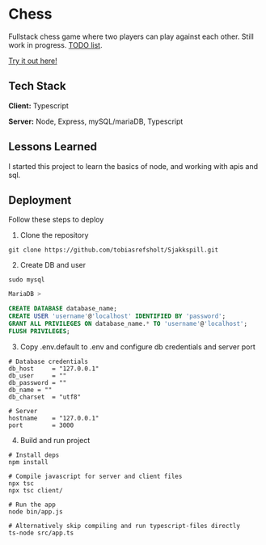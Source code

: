 
# Chess

Fullstack chess game where two players can play against each other. Still work in progress. [TODO list](https://github.com/tobiasrefsholt/Sjakkspill/blob/main/TODO.md).

[Try it out here!](https://spaghettigames.no/)
## Tech Stack

**Client:** Typescript

**Server:** Node, Express, mySQL/mariaDB, Typescript


## Lessons Learned

I started this project to learn the basics of node, and working with apis and sql.
## Deployment

Follow these steps to deploy

1. Clone the repository
```
git clone https://github.com/tobiasrefsholt/Sjakkspill.git
```
2. Create DB and user
```
sudo mysql
```
```sql
MariaDB >

CREATE DATABASE database_name;
CREATE USER 'username'@'localhost' IDENTIFIED BY 'password';
GRANT ALL PRIVILEGES ON database_name.* TO 'username'@'localhost';
FLUSH PRIVILEGES;
```
3. Copy .env.default to .env and configure db credentials and server port
```env
# Database credentials
db_host     = "127.0.0.1"
db_user     = ""
db_password = ""
db_name = ""
db_charset  = "utf8"

# Server
hostname    = "127.0.0.1"
port        = 3000
```
4. Build and run project
```
# Install deps
npm install

# Compile javascript for server and client files
npx tsc
npx tsc client/

# Run the app
node bin/app.js

# Alternatively skip compiling and run typescript-files directly
ts-node src/app.ts
```
